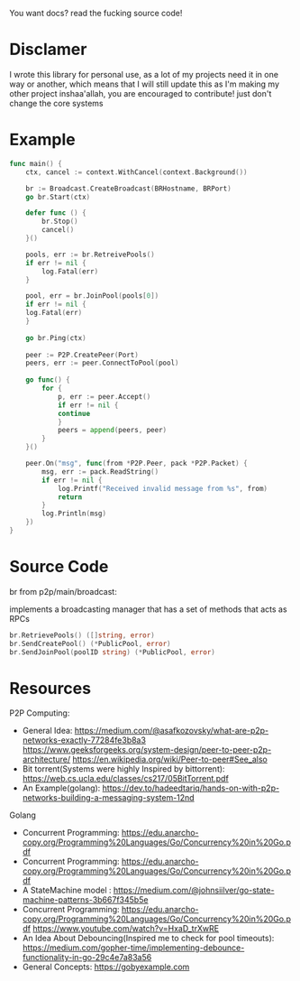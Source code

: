 You want docs? read the fucking source code!

# Disclamer
I wrote this library for personal use, as a lot of my projects need it in one way or another, which means that I will still update this as I'm making my other project inshaa'allah, you are encouraged to contribute! just don't change the core systems

# Example

```go
func main() {
	ctx, cancel := context.WithCancel(context.Background())

	br := Broadcast.CreateBroadcast(BRHostname, BRPort)
	go br.Start(ctx)

	defer func () {
		br.Stop()
		cancel()
	}()

	pools, err := br.RetreivePools()
	if err != nil {
		log.Fatal(err)
	}

	pool, err = br.JoinPool(pools[0])
	if err != nil {
	log.Fatal(err)
	}
	
	go br.Ping(ctx)
	
	peer := P2P.CreatePeer(Port)
	peers, err := peer.ConnectToPool(pool) 
	
	go func() {
		for {
		    p, err := peer.Accept()
		    if err != nil {
			continue
		    }
		    peers = append(peers, peer) 
		}
	}()

	peer.On("msg", func(from *P2P.Peer, pack *P2P.Packet) {
		msg, err := pack.ReadString()
		if err != nil {
			log.Printf("Received invalid message from %s", from)
			return
		}
		log.Println(msg)
	})
}
```

# Source Code

br from p2p/main/broadcast:

implements a broadcasting manager that has a set of methods that acts as RPCs
```go
br.RetrievePools() ([]string, error)
br.SendCreatePool() (*PublicPool, error)
br.SendJoinPool(poolID string) (*PublicPool, error)
```

# Resources

P2P Computing:

- General Idea: https://medium.com/@asafkozovsky/what-are-p2p-networks-exactly-77284fe3b8a3
  https://www.geeksforgeeks.org/system-design/peer-to-peer-p2p-architecture/
  https://en.wikipedia.org/wiki/Peer-to-peer#See_also
- Bit torrent(Systems were highly Inspired by bittorrent): https://web.cs.ucla.edu/classes/cs217/05BitTorrent.pdf
- An Example(golang): https://dev.to/hadeedtariq/hands-on-with-p2p-networks-building-a-messaging-system-12nd

Golang
- Concurrent Programming: https://edu.anarcho-copy.org/Programming%20Languages/Go/Concurrency%20in%20Go.pdf
- Concurrent Programming: https://edu.anarcho-copy.org/Programming%20Languages/Go/Concurrency%20in%20Go.pdf
- A StateMachine model : https://medium.com/@johnsiilver/go-state-machine-patterns-3b667f345b5e
- Concurrent Programming: https://edu.anarcho-copy.org/Programming%20Languages/Go/Concurrency%20in%20Go.pdf
  https://www.youtube.com/watch?v=HxaD_trXwRE
- An Idea About Debouncing(Inspired me to check for pool timeouts): https://medium.com/gopher-time/implementing-debounce-functionality-in-go-29c4e7a83a56
- General Concepts: https://gobyexample.com
